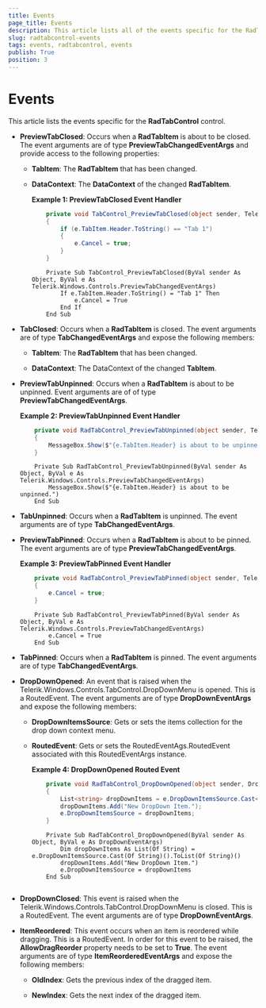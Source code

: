 ```yaml
---
title: Events
page_title: Events
description: This article lists all of the events specific for the RadTabControl control.
slug: radtabcontrol-events
tags: events, radtabcontrol, events
publish: True
position: 3
---
```


# Events

This article lists the events specific for the __RadTabControl__ control.

* __PreviewTabClosed__: Occurs when a __RadTabItem__ is about to be closed. The event arguments are of type __PreviewTabChangedEventArgs__ and provide access to the following properties:

	* __TabItem__: The __RadTabItem__ that has been changed.
	
	* __DataContext__: The __DataContext__ of the changed __RadTabItem__.
	
		__Example 1: PreviewTabClosed Event Handler__
		
		```C#
			private void TabControl_PreviewTabClosed(object sender, Telerik.Windows.Controls.PreviewTabChangedEventArgs e)
			{
				if (e.TabItem.Header.ToString() == "Tab 1")
				{
					e.Cancel = true;
				}
			}
		```
		```VB.NET
			Private Sub TabControl_PreviewTabClosed(ByVal sender As Object, ByVal e As Telerik.Windows.Controls.PreviewTabChangedEventArgs)
				If e.TabItem.Header.ToString() = "Tab 1" Then
					e.Cancel = True
				End If
			End Sub
		```
	
* __TabClosed__: Occurs when a __RadTabItem__ is closed. The event arguments are of type __TabChangedEventArgs__ and expose the following members:

	* __TabItem__: The __RadTabItem__ that has been changed.
	
	* __DataContext__: The DataContext of the changed __TabItem__.
	
* __PreviewTabUnpinned__: Occurs when a __RadTabItem__ is about to be unpinned. Event arguments are of of type __PreviewTabChangedEventArgs__.

	__Example 2: PreviewTabUnpinned Event Handler__	
	```C#
		private void RadTabControl_PreviewTabUnpinned(object sender, Telerik.Windows.Controls.PreviewTabChangedEventArgs e)
		{
			MessageBox.Show($"{e.TabItem.Header} is about to be unpinned.");
		}
	```
	```VB.NET
		Private Sub RadTabControl_PreviewTabUnpinned(ByVal sender As Object, ByVal e As Telerik.Windows.Controls.PreviewTabChangedEventArgs)
			MessageBox.Show($"{e.TabItem.Header} is about to be unpinned.")
		End Sub
	```

* __TabUnpinned__: Occurs when a __RadTabItem__ is unpinned. The event arguments are of type __TabChangedEventArgs__.

* __PreviewTabPinned__: Occurs when a __RadTabItem__ is about to be pinned. The event arguments are of type __PreviewTabChangedEventArgs__.

	__Example 3: PreviewTabPinned Event Handler__	
	```C#
		private void RadTabControl_PreviewTabPinned(object sender, Telerik.Windows.Controls.PreviewTabChangedEventArgs e)
		{
			e.Cancel = true;
		}
	```
	```VB.NET
		Private Sub RadTabControl_PreviewTabPinned(ByVal sender As Object, ByVal e As Telerik.Windows.Controls.PreviewTabChangedEventArgs)
			e.Cancel = True
		End Sub
	```
	
* __TabPinned__: Occurs when a __RadTabItem__ is pinned. The event arguments are of type __TabChangedEventArgs__.

* __DropDownOpened__: An event that is raised when the Telerik.Windows.Controls.TabControl.DropDownMenu is opened. This is a RoutedEvent. The event arguments are of type __DropDownEventArgs__ and expose the following members:

	* __DropDownItemsSource__: Gets or sets the items collection for the drop down context menu.
	
	* __RoutedEvent__: Gets or sets the RoutedEventAgs.RoutedEvent associated with this RoutedEventArgs instance.
	
		__Example 4: DropDownOpened Routed Event__	
		```C#
			private void RadTabControl_DropDownOpened(object sender, DropDownEventArgs e)
			{
				List<string> dropDownItems = e.DropDownItemsSource.Cast<string>().ToList<string>();
				dropDownItems.Add("New DropDown Item.");
				e.DropDownItemsSource = dropDownItems;
			}
		```
		```VB.NET
			Private Sub RadTabControl_DropDownOpened(ByVal sender As Object, ByVal e As DropDownEventArgs)
				Dim dropDownItems As List(Of String) = e.DropDownItemsSource.Cast(Of String)().ToList(Of String)()
				dropDownItems.Add("New DropDown Item.")
				e.DropDownItemsSource = dropDownItems
			End Sub
	```

* __DropDownClosed__: This event is raised when the Telerik.Windows.Controls.TabControl.DropDownMenu is closed.	This is a RoutedEvent. The event arguments are of type __DropDownEventArgs__.

* __ItemReordered__: This event occurs when an item is reordered while dragging. This is a RoutedEvent. In order for this event to be raised, the __AllowDragReorder__ property needs to be set to __True__. The event arguments are of type __ItemReorderedEventArgs__ and expose the following members:

	* __OldIndex__: Gets the previous index of the dragged item.
	
	* __NewIndex__: Gets the next index of the dragged item.
